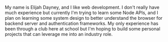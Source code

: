 My name is Elijah Dayney, and I like web development. I don't really have much experience but currently I'm trying to learn some Node APIs, and I plan on learning some system design to better understand the browser for backend server and authentication frameworks. My only experience has been through a club here at school but I'm hoping to build some personal projects that can leverage me into an industry role.
